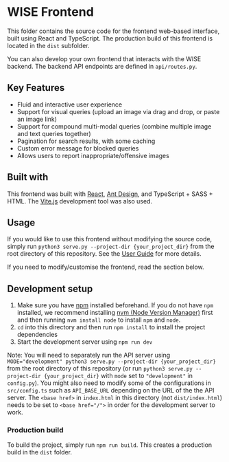 # WISE Frontend
This folder contains the source code for the frontend web-based interface, built using React and TypeScript. The production build of this frontend is located in the `dist` subfolder.

You can also develop your own frontend that interacts with the WISE backend. The backend API endpoints are defined in `api/routes.py`.

## Key Features
- Fluid and interactive user experience
- Support for visual queries (upload an image via drag and drop, or paste an image link)
- Support for compound multi-modal queries (combine multiple image and text queries together)
- Pagination for search results, with some caching
- Custom error message for blocked queries
- Allows users to report inappropriate/offensive images

## Built with
This frontend was built with [React](https://react.dev), [Ant Design](https://ant.design), and TypeScript + SASS + HTML. The [Vite.js](https://vitejs.dev) development tool was also used.

## Usage
If you would like to use this frontend without modifying the source code, simply run `python3 serve.py --project-dir {your_project_dir}` from the root directory of this repository. See the [User Guide](../docs/UserGuide.md) for more details.

If you need to modify/customise the frontend, read the section below.

## Development setup
1. Make sure you have [npm](https://docs.npmjs.com/about-npm) installed beforehand. If you do not have `npm` installed, we recommend installing [nvm (Node Version Manager)](https://github.com/nvm-sh/nvm#install--update-script) first and then running `nvm install node` to install `npm` and `node`.
2. `cd` into this directory and then run `npm install` to install the project dependencies
3. Start the development server using `npm run dev`

Note: You will need to separately run the API server using `MODE="development" python3 serve.py --project-dir {your_project_dir}` from the root directory of this repository (or run `python3 serve.py --project-dir {your_project_dir}` with `mode` set to `"development"` in `config.py`). You might also need to modify some of the configurations in `src/config.ts` such as `API_BASE_URL` depending on the URL of the the API server. The `<base href>` in `index.html` in this directory (not `dist/index.html`) needs to be set to `<base href="/">` in order for the development server to work.

### Production build
To build the project, simply run `npm run build`. This creates a production build in the `dist` folder.
